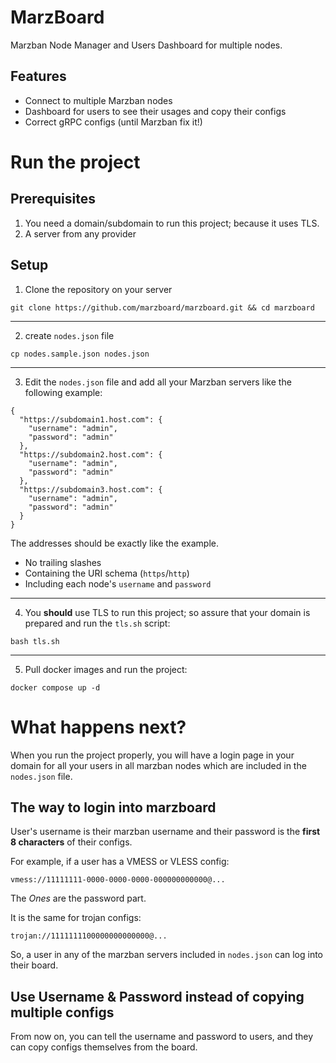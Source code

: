 # MarzBoard
Marzban Node Manager and Users Dashboard for multiple nodes.

## Features
- Connect to multiple Marzban nodes
- Dashboard for users to see their usages and copy their configs
- Correct gRPC configs (until Marzban fix it!) 

# Run the project

## Prerequisites
1. You need a domain/subdomain to run this project; because it uses TLS.
2. A server from any provider

## Setup
1. Clone the repository on your server
```shell
git clone https://github.com/marzboard/marzboard.git && cd marzboard 
```
--------
2. create `nodes.json` file
```shell
cp nodes.sample.json nodes.json
```
--------
3. Edit the `nodes.json` file and add all your Marzban servers like the following example:
```shell
{
  "https://subdomain1.host.com": {
    "username": "admin",
    "password": "admin"
  },
  "https://subdomain2.host.com": {
    "username": "admin",
    "password": "admin"
  },
  "https://subdomain3.host.com": {
    "username": "admin",
    "password": "admin"
  }
}
```

The addresses should be exactly like the example. 
- No trailing slashes
- Containing the URI schema (`https`/`http`)
- Including each node's `username` and `password`

--------
4. You **should** use TLS to run this project; so assure that your domain is prepared and run the `tls.sh` script:
```shell
bash tls.sh
```
--------
5. Pull docker images and run the project:
```shell
docker compose up -d
```

# What happens next?
When you run the project properly, you will have a login page in your domain for all your users in all marzban nodes which are included in the `nodes.json` file.

## The way to login into marzboard
User's username is their marzban username and their password is the **first 8 characters** of their configs.

For example, if a user has a VMESS or VLESS config:
```text
vmess://11111111-0000-0000-0000-000000000000@...
```

The _Ones_ are the password part.

It is the same for trojan configs:
```text
trojan://1111111100000000000000@...
```

So, a user in any of the marzban servers included in `nodes.json` can log into their board.

## Use Username & Password instead of copying multiple configs
From now on, you can tell the username and password to users, and they can copy configs themselves from the board.
